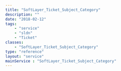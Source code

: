 ```yaml
---
title: "SoftLayer_Ticket_Subject_Category"
description: ""
date: "2018-02-12"
tags:
    - "service"
    - "sldn"
    - "Ticket"
classes:
    - "SoftLayer_Ticket_Subject_Category"
type: "reference"
layout: "service"
mainService : "SoftLayer_Ticket_Subject_Category"
---
```

